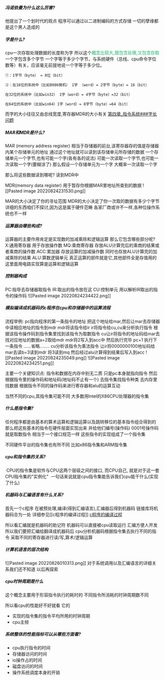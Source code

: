 ##### 冯诺依曼为什么这么厉害?
他提出了一个划时代的观点
程序可以通过以二进制编码的方式存储
一切的孽缘都是这个男人造成的

##### 字是什么?
cpu一次存取处理数据的长度称为字
所以这个<font color=#66CC99 style=" font-weight:bold;">概念比较大,既包含处理,又包含存取</font>
一个字包含多个字节
一个字等于多少个字节，与系统硬件（总线、cpu命令字位数等）有关，应该毫无前提地说一个字等于多少位。

	①：1字节（byte） = 8位（bit）
	
	②：在16位的系统中（比如8086微机） 1字 （word）= 2字节（byte）= 16（bit）
	
	在32位的系统中（比如win32） 1字（word）= 4字节（byte）=32（bit）
	
	在64位的系统中（比如win64）1字（word）= 8字节（byte）=64（bit）

而字的大小往往又由总线宽度,寄存器MDR的大小有关
[第四章_指令系统###字长问题](第四章_指令系统###字长问题)

##### MAR和MDR是什么?
MAR (memory address register)
相当于存储器的前台,该寄存器存的值是存储器内某个存储单元的地址
通过这个地址就可以读到该存储单元所存储的数据
一个存储单元一个字节,也有可能一个字(各有各的说法)
可能一次读取一个字节,也可能一次读取一个字(要糊涂了)
那么假设一个存储单元为一个字
大概率一次读取一个字

那么将这些数据读到哪呢?
读到MDR中

MDR(memory data register)
用于暂存你根据MAR里地址所查到的数据
![[Pasted image 20220824231530.png]]

MAR的大小决定了你的寻址范围
MDR的大小决定了你一次取的数据有多少个字节
详细的东西咱们不探讨,因为这是属于硬件范畴
各家厂商或许不一样,各种位操作系统也不一样

##### 运算器由哪些构成?
运算器的主要作用肯定是实现数的加减乘除和逻辑运算
那么它包含哪些部分呢?
X:通用寄存器
用于存放操作数
MQ:乘商寄存器
存放ALU计算完后的乘商的结果或者乘商的操作数
ACC:累加器
存放运算的加减操作数
同时也存放ALU计算完的加减乘除的结果
ALU:算数逻辑单元
真正运算的部件就是它,其他部件全是存值用的
这里面用电路实现算是运算和逻辑运算


##### 控制器构成
PC:指导去存储器取指令
IR:取出的指令放在这
CU:控制单元
用以解析IR取出的指令的操作码
![[Pasted image 20220824234422.png]]



##### 模拟编译成机器码的c程序在cpu和存储器中的运算流程

流程举例:
pc指向程序的第一条指令的地址
把这个地址给mar,然后让mar去存储器中读相应地址的指令到mdr
mdr将该指令给ir
ir将指令给cu,cu来分析执行指令
根据该指令操作码到指令集里找到该指令为取数指令
cu让ir将指令的地址码给mar去找对应地址的数据a=2取给mdr
mdr将2写入到acc中
然后执行完毕
pc+1
执行下一条指令
......省略........
cu分析该指令为乘法指令
让ir将0000000100地址码给mar去读b=3读到mdr
将3读到mq
然后经过alu计算得到结果后写入到acc
![[Pasted image 20220824235049.png]]
![[Pasted image 20220824234251.png]]



主要一个关键知识点:
指令和数据在内存中别无二质
只是pc本身就指向指令
然后根据指令里的操作码和地址码(地址码不止有一个)
去指令集找指令种类
去内存里找数据
根据指令不同的操作码来进行寄存器和alu的运算互动

当然不同的cpu,其指令集可能不同
大多数用lntel的X86CPU处理器的指令集


##### 什么是指令集?
任何程序都是由基本的算术运算和逻辑运算以及跳转移位的基本指令组合得到的
那么把这些基本的指令在硬件层面实现出来
并给他们编号(操作码)
0001号操作码就是取数指令
相当于一个接口规范一样
这些指令的实现组成了一个指令集

不同硬件平台的指令集也有所不同
比如x86指令集和ARM指令集

##### cpu和指令集的关系?
 CPU的指令集是软件与CPU这两个层级之间的接口, 而CPU自己, 就是对于这一套CPU指令集的"实例化"
 一句话来说就是cpu指令集能告诉我们cpu能干什么(实现了什么)
 

##### 机器码与汇编语言有什么关系?
首先一个c程序
在被预处理,编译(得到汇编语言),汇编器后得到机器码
链接库将机器码合为一处
详细参见[[c程序的编译过程]]
[c程序的编译过程](../../clang/c程序的编译过程)

所以看汇编就是机器码的助记符
机器码可以直接被cpu读取运行
汇编方便人开发
所以我们要把汇编给翻译成机器码后
cpu分析机器码根据指令集去执行不同的指令
采取不同的寄存器进行读/写,算术/逻辑运算



##### 计算机语言的层次结构
![[Pasted image 20220826010313.png]]
对于系统调用以及汇编语言的详细关系我们还不知道
以后再探索


##### cpu时钟周期是什么
这个概念主要用于形容指令执行的耗时的
不同指令所消耗的时钟周期数不同

所以看cpu的性能好不好就看
它的
* 实现的指令集的指令平均所用的时钟周期
* cpu主频

##### 系统整体的性能指标可以从哪些方面看?
* cpu执行指令的时间
* 存储器访问的时间
* io操作占的时间
* 磁盘访问的时间
* 操作系统调度本身的开销




